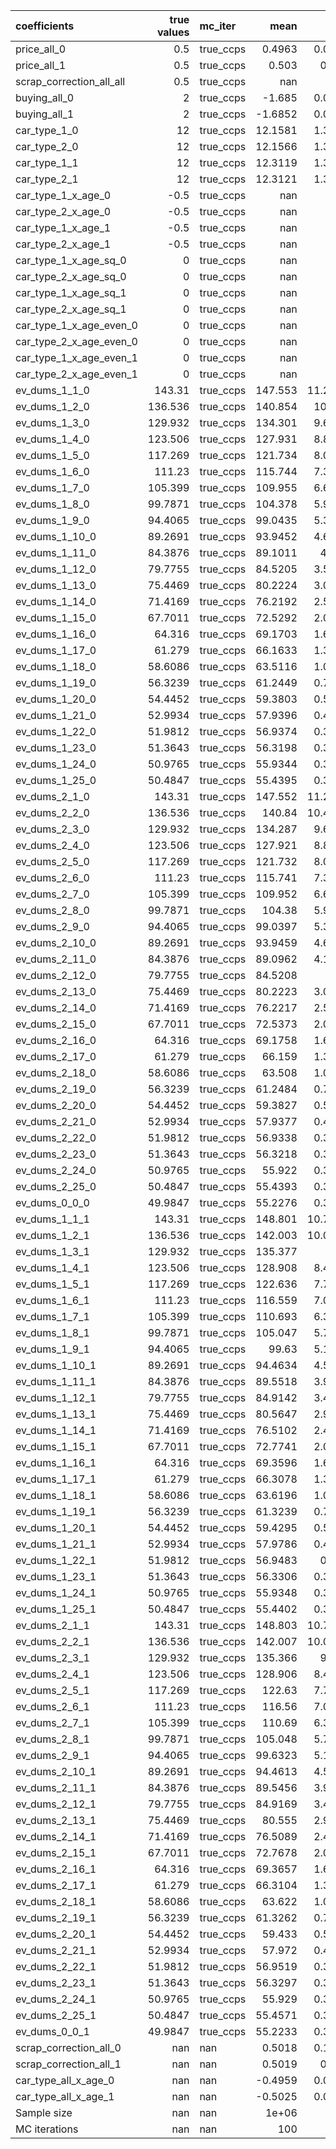| coefficients             |   true values | mc_iter   |     mean |      std |     p2.5 |    p97.5 |
|:-------------------------|--------------:|:----------|---------:|---------:|---------:|---------:|
| price_all_0              |        0.5    | true_ccps |   0.4963 |   0.0606 |   0.3809 |   0.6229 |
| price_all_1              |        0.5    | true_ccps |   0.503  |   0.058  |   0.3851 |   0.616  |
| scrap_correction_all_all |        0.5    | true_ccps | nan      | nan      | nan      | nan      |
| buying_all_0             |        2      | true_ccps |  -1.685  |   0.0138 |  -1.7183 |  -1.6606 |
| buying_all_1             |        2      | true_ccps |  -1.6852 |   0.0167 |  -1.7172 |  -1.6565 |
| car_type_1_0             |       12      | true_ccps |  12.1581 |   1.3966 |   9.5204 |  15.0746 |
| car_type_2_0             |       12      | true_ccps |  12.1566 |   1.3994 |   9.5021 |  15.0847 |
| car_type_1_1             |       12      | true_ccps |  12.3119 |   1.3373 |   9.594  |  14.9103 |
| car_type_2_1             |       12      | true_ccps |  12.3121 |   1.3398 |   9.5819 |  14.9139 |
| car_type_1_x_age_0       |       -0.5    | true_ccps | nan      | nan      | nan      | nan      |
| car_type_2_x_age_0       |       -0.5    | true_ccps | nan      | nan      | nan      | nan      |
| car_type_1_x_age_1       |       -0.5    | true_ccps | nan      | nan      | nan      | nan      |
| car_type_2_x_age_1       |       -0.5    | true_ccps | nan      | nan      | nan      | nan      |
| car_type_1_x_age_sq_0    |        0      | true_ccps | nan      | nan      | nan      | nan      |
| car_type_2_x_age_sq_0    |        0      | true_ccps | nan      | nan      | nan      | nan      |
| car_type_1_x_age_sq_1    |        0      | true_ccps | nan      | nan      | nan      | nan      |
| car_type_2_x_age_sq_1    |        0      | true_ccps | nan      | nan      | nan      | nan      |
| car_type_1_x_age_even_0  |        0      | true_ccps | nan      | nan      | nan      | nan      |
| car_type_2_x_age_even_0  |        0      | true_ccps | nan      | nan      | nan      | nan      |
| car_type_1_x_age_even_1  |        0      | true_ccps | nan      | nan      | nan      | nan      |
| car_type_2_x_age_even_1  |        0      | true_ccps | nan      | nan      | nan      | nan      |
| ev_dums_1_1_0            |      143.31   | true_ccps | 147.553  |  11.2346 | 126.421  | 170.965  |
| ev_dums_1_2_0            |      136.536  | true_ccps | 140.854  |  10.417  | 121.296  | 162.556  |
| ev_dums_1_3_0            |      129.932  | true_ccps | 134.301  |   9.6174 | 116.242  | 154.338  |
| ev_dums_1_4_0            |      123.506  | true_ccps | 127.931  |   8.8389 | 111.339  | 146.346  |
| ev_dums_1_5_0            |      117.269  | true_ccps | 121.734  |   8.0826 | 106.51   | 138.537  |
| ev_dums_1_6_0            |      111.23   | true_ccps | 115.744  |   7.3589 | 101.864  | 131.016  |
| ev_dums_1_7_0            |      105.399  | true_ccps | 109.955  |   6.6511 |  97.4117 | 123.793  |
| ev_dums_1_8_0            |       99.7871 | true_ccps | 104.378  |   5.9649 |  93.121  | 116.743  |
| ev_dums_1_9_0            |       94.4065 | true_ccps |  99.0435 |   5.3162 |  89.0093 | 110.089  |
| ev_dums_1_10_0           |       89.2691 | true_ccps |  93.9452 |   4.6947 |  85.0672 | 103.66   |
| ev_dums_1_11_0           |       84.3876 | true_ccps |  89.1011 |   4.115  |  81.3088 |  97.5925 |
| ev_dums_1_12_0           |       79.7755 | true_ccps |  84.5205 |   3.5508 |  77.7456 |  91.8774 |
| ev_dums_1_13_0           |       75.4469 | true_ccps |  80.2224 |   3.0226 |  74.4048 |  86.4399 |
| ev_dums_1_14_0           |       71.4169 | true_ccps |  76.2192 |   2.5411 |  71.3553 |  81.4563 |
| ev_dums_1_15_0           |       67.7011 | true_ccps |  72.5292 |   2.0874 |  68.4956 |  76.8131 |
| ev_dums_1_16_0           |       64.316  | true_ccps |  69.1703 |   1.6889 |  65.9141 |  72.5958 |
| ev_dums_1_17_0           |       61.279  | true_ccps |  66.1633 |   1.3332 |  63.6011 |  68.8286 |
| ev_dums_1_18_0           |       58.6086 | true_ccps |  63.5116 |   1.0174 |  61.6326 |  65.5405 |
| ev_dums_1_19_0           |       56.3239 | true_ccps |  61.2449 |   0.7581 |  59.9926 |  62.7115 |
| ev_dums_1_20_0           |       54.4452 | true_ccps |  59.3803 |   0.5595 |  58.3979 |  60.5082 |
| ev_dums_1_21_0           |       52.9934 | true_ccps |  57.9396 |   0.4145 |  57.1082 |  58.7277 |
| ev_dums_1_22_0           |       51.9812 | true_ccps |  56.9374 |   0.3465 |  56.1817 |  57.57   |
| ev_dums_1_23_0           |       51.3643 | true_ccps |  56.3198 |   0.3231 |  55.6433 |  56.9211 |
| ev_dums_1_24_0           |       50.9765 | true_ccps |  55.9344 |   0.3231 |  55.2987 |  56.5684 |
| ev_dums_1_25_0           |       50.4847 | true_ccps |  55.4395 |   0.3194 |  54.8305 |  56.0233 |
| ev_dums_2_1_0            |      143.31   | true_ccps | 147.552  |  11.2352 | 126.388  | 170.995  |
| ev_dums_2_2_0            |      136.536  | true_ccps | 140.84   |  10.4156 | 121.255  | 162.568  |
| ev_dums_2_3_0            |      129.932  | true_ccps | 134.287  |   9.6139 | 116.195  | 154.317  |
| ev_dums_2_4_0            |      123.506  | true_ccps | 127.921  |   8.8382 | 111.298  | 146.311  |
| ev_dums_2_5_0            |      117.269  | true_ccps | 121.732  |   8.0791 | 106.555  | 138.535  |
| ev_dums_2_6_0            |      111.23   | true_ccps | 115.741  |   7.3521 | 101.93   | 131.071  |
| ev_dums_2_7_0            |      105.399  | true_ccps | 109.952  |   6.6476 |  97.4432 | 123.819  |
| ev_dums_2_8_0            |       99.7871 | true_ccps | 104.38   |   5.9729 |  93.0942 | 116.826  |
| ev_dums_2_9_0            |       94.4065 | true_ccps |  99.0397 |   5.3161 |  88.9484 | 110.079  |
| ev_dums_2_10_0           |       89.2691 | true_ccps |  93.9459 |   4.6996 |  84.9836 | 103.726  |
| ev_dums_2_11_0           |       84.3876 | true_ccps |  89.0962 |   4.1022 |  81.3089 |  97.599  |
| ev_dums_2_12_0           |       79.7755 | true_ccps |  84.5208 |   3.55   |  77.7748 |  91.8783 |
| ev_dums_2_13_0           |       75.4469 | true_ccps |  80.2223 |   3.0259 |  74.4387 |  86.4762 |
| ev_dums_2_14_0           |       71.4169 | true_ccps |  76.2217 |   2.5441 |  71.3892 |  81.4673 |
| ev_dums_2_15_0           |       67.7011 | true_ccps |  72.5373 |   2.0933 |  68.543  |  76.8292 |
| ev_dums_2_16_0           |       64.316  | true_ccps |  69.1758 |   1.6889 |  65.9541 |  72.6266 |
| ev_dums_2_17_0           |       61.279  | true_ccps |  66.159  |   1.3305 |  63.5809 |  68.7763 |
| ev_dums_2_18_0           |       58.6086 | true_ccps |  63.508  |   1.0137 |  61.5606 |  65.4864 |
| ev_dums_2_19_0           |       56.3239 | true_ccps |  61.2484 |   0.7556 |  59.9642 |  62.7019 |
| ev_dums_2_20_0           |       54.4452 | true_ccps |  59.3827 |   0.5553 |  58.3766 |  60.5029 |
| ev_dums_2_21_0           |       52.9934 | true_ccps |  57.9377 |   0.4155 |  57.1164 |  58.7659 |
| ev_dums_2_22_0           |       51.9812 | true_ccps |  56.9338 |   0.3495 |  56.2308 |  57.5679 |
| ev_dums_2_23_0           |       51.3643 | true_ccps |  56.3218 |   0.3248 |  55.6705 |  56.9377 |
| ev_dums_2_24_0           |       50.9765 | true_ccps |  55.922  |   0.3218 |  55.2633 |  56.508  |
| ev_dums_2_25_0           |       50.4847 | true_ccps |  55.4393 |   0.3128 |  54.837  |  56.0374 |
| ev_dums_0_0_0            |       49.9847 | true_ccps |  55.2276 |   0.3179 |  54.7035 |  55.7755 |
| ev_dums_1_1_1            |      143.31   | true_ccps | 148.801  |  10.7852 | 126.712  | 169.799  |
| ev_dums_1_2_1            |      136.536  | true_ccps | 142.003  |  10.0042 | 121.491  | 161.431  |
| ev_dums_1_3_1            |      129.932  | true_ccps | 135.377  |   9.24   | 116.398  | 153.308  |
| ev_dums_1_4_1            |      123.506  | true_ccps | 128.908  |   8.4916 | 111.464  | 145.397  |
| ev_dums_1_5_1            |      117.269  | true_ccps | 122.636  |   7.7706 | 106.716  | 137.728  |
| ev_dums_1_6_1            |      111.23   | true_ccps | 116.559  |   7.0704 | 102.05   | 130.318  |
| ev_dums_1_7_1            |      105.399  | true_ccps | 110.693  |   6.3964 |  97.5077 | 123.132  |
| ev_dums_1_8_1            |       99.7871 | true_ccps | 105.047  |   5.7382 |  93.2225 | 116.188  |
| ev_dums_1_9_1            |       94.4065 | true_ccps |  99.63   |   5.1169 |  89.0655 | 109.562  |
| ev_dums_1_10_1           |       89.2691 | true_ccps |  94.4634 |   4.5197 |  85.1152 | 103.24   |
| ev_dums_1_11_1           |       84.3876 | true_ccps |  89.5518 |   3.9559 |  81.3792 |  97.2161 |
| ev_dums_1_12_1           |       79.7755 | true_ccps |  84.9142 |   3.4269 |  77.818  |  91.5563 |
| ev_dums_1_13_1           |       75.4469 | true_ccps |  80.5647 |   2.9202 |  74.4867 |  86.2342 |
| ev_dums_1_14_1           |       71.4169 | true_ccps |  76.5102 |   2.4568 |  71.358  |  81.271  |
| ev_dums_1_15_1           |       67.7011 | true_ccps |  72.7741 |   2.0353 |  68.4971 |  76.6675 |
| ev_dums_1_16_1           |       64.316  | true_ccps |  69.3596 |   1.6487 |  65.8468 |  72.519  |
| ev_dums_1_17_1           |       61.279  | true_ccps |  66.3078 |   1.3061 |  63.5379 |  68.8535 |
| ev_dums_1_18_1           |       58.6086 | true_ccps |  63.6196 |   1.0059 |  61.486  |  65.6245 |
| ev_dums_1_19_1           |       56.3239 | true_ccps |  61.3239 |   0.7593 |  59.7096 |  62.8265 |
| ev_dums_1_20_1           |       54.4452 | true_ccps |  59.4295 |   0.5659 |  58.2971 |  60.5562 |
| ev_dums_1_21_1           |       52.9934 | true_ccps |  57.9786 |   0.4346 |  57.1899 |  58.8192 |
| ev_dums_1_22_1           |       51.9812 | true_ccps |  56.9483 |   0.361  |  56.2981 |  57.6395 |
| ev_dums_1_23_1           |       51.3643 | true_ccps |  56.3306 |   0.3355 |  55.6838 |  56.9421 |
| ev_dums_1_24_1           |       50.9765 | true_ccps |  55.9348 |   0.3307 |  55.3136 |  56.5568 |
| ev_dums_1_25_1           |       50.4847 | true_ccps |  55.4402 |   0.3436 |  54.8135 |  56.1766 |
| ev_dums_2_1_1            |      143.31   | true_ccps | 148.803  |  10.7851 | 126.714  | 169.797  |
| ev_dums_2_2_1            |      136.536  | true_ccps | 142.007  |  10.0004 | 121.524  | 161.457  |
| ev_dums_2_3_1            |      129.932  | true_ccps | 135.366  |   9.238  | 116.453  | 153.353  |
| ev_dums_2_4_1            |      123.506  | true_ccps | 128.906  |   8.4955 | 111.444  | 145.435  |
| ev_dums_2_5_1            |      117.269  | true_ccps | 122.63   |   7.7662 | 106.676  | 137.742  |
| ev_dums_2_6_1            |      111.23   | true_ccps | 116.56   |   7.0659 | 102.034  | 130.246  |
| ev_dums_2_7_1            |      105.399  | true_ccps | 110.69   |   6.3939 |  97.5378 | 123.071  |
| ev_dums_2_8_1            |       99.7871 | true_ccps | 105.048  |   5.7411 |  93.237  | 116.212  |
| ev_dums_2_9_1            |       94.4065 | true_ccps |  99.6323 |   5.1179 |  89.0733 | 109.584  |
| ev_dums_2_10_1           |       89.2691 | true_ccps |  94.4613 |   4.5296 |  85.1229 | 103.247  |
| ev_dums_2_11_1           |       84.3876 | true_ccps |  89.5456 |   3.9619 |  81.3632 |  97.2617 |
| ev_dums_2_12_1           |       79.7755 | true_ccps |  84.9169 |   3.4273 |  77.819  |  91.6003 |
| ev_dums_2_13_1           |       75.4469 | true_ccps |  80.555  |   2.9264 |  74.439  |  86.2191 |
| ev_dums_2_14_1           |       71.4169 | true_ccps |  76.5089 |   2.4587 |  71.3659 |  81.2208 |
| ev_dums_2_15_1           |       67.7011 | true_ccps |  72.7678 |   2.0306 |  68.4496 |  76.6657 |
| ev_dums_2_16_1           |       64.316  | true_ccps |  69.3657 |   1.6479 |  65.87   |  72.5088 |
| ev_dums_2_17_1           |       61.279  | true_ccps |  66.3104 |   1.3013 |  63.5563 |  68.8304 |
| ev_dums_2_18_1           |       58.6086 | true_ccps |  63.622  |   1.0025 |  61.4977 |  65.6081 |
| ev_dums_2_19_1           |       56.3239 | true_ccps |  61.3262 |   0.7547 |  59.7189 |  62.7875 |
| ev_dums_2_20_1           |       54.4452 | true_ccps |  59.433  |   0.5693 |  58.2965 |  60.5173 |
| ev_dums_2_21_1           |       52.9934 | true_ccps |  57.972  |   0.4344 |  57.1629 |  58.865  |
| ev_dums_2_22_1           |       51.9812 | true_ccps |  56.9519 |   0.3702 |  56.2439 |  57.6111 |
| ev_dums_2_23_1           |       51.3643 | true_ccps |  56.3297 |   0.3378 |  55.6406 |  56.9305 |
| ev_dums_2_24_1           |       50.9765 | true_ccps |  55.929  |   0.3367 |  55.2561 |  56.6006 |
| ev_dums_2_25_1           |       50.4847 | true_ccps |  55.4571 |   0.3386 |  54.8621 |  56.1468 |
| ev_dums_0_0_1            |       49.9847 | true_ccps |  55.2233 |   0.3172 |  54.5454 |  55.8404 |
| scrap_correction_all_0   |      nan      | nan       |   0.5018 |   0.1026 |   0.3135 |   0.6886 |
| scrap_correction_all_1   |      nan      | nan       |   0.5019 |   0.109  |   0.2888 |   0.6972 |
| car_type_all_x_age_0     |      nan      | nan       |  -0.4959 |   0.0602 |  -0.6221 |  -0.3807 |
| car_type_all_x_age_1     |      nan      | nan       |  -0.5025 |   0.0575 |  -0.614  |  -0.3858 |
| Sample size              |      nan      | nan       |   1e+06  | nan      | nan      | nan      |
| MC iterations            |      nan      | nan       | 100      | nan      | nan      | nan      |
